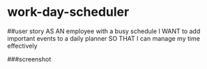 # work-day-scheduler

##user story
AS AN employee with a busy schedule
I WANT to add important events to a daily planner
SO THAT I can manage my time effectively

###screenshot